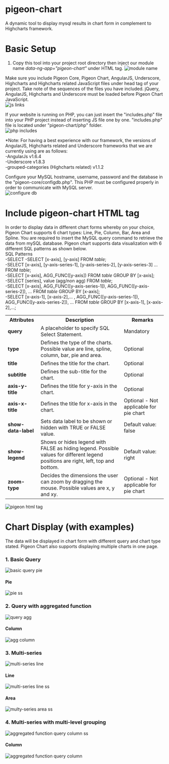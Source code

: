 # pigeon-chart
A dynamic tool to display mysql results in chart form in complement to Highcharts framework.

# Basic Setup
1. Copy this tool into your project root directory then inject our module name *data-ng-app="pigeon-chart"* under HTML tag.
![module name](https://user-images.githubusercontent.com/26452088/36463226-7695f2ac-1703-11e8-8f79-b199da55aa2f.PNG)
 
Make sure you include Pigeon Core, Pigeon Chart, AngularJS, Underscore, Highcharts and Highcharts related JavaScript files under head tag of your project. Take note of the sequences of the files you have included. jQuery, AngularJS, Highcharts and Underscore must be loaded before Pigeon Chart JavaScript.
<br />
![js links](https://user-images.githubusercontent.com/26452088/43463507-4dec42f8-950b-11e8-8dc6-971d70a7cac1.PNG)
  
If your website is running on PHP, you can just insert the "includes.php" file into your PHP project instead of inserting JS file one by one. "includes.php" file is located under "pigeon-chart/php" folder.
<br />
![php includes](https://user-images.githubusercontent.com/26452088/36463203-45f03cac-1703-11e8-891e-a4efda405f02.PNG)

*Note: For having a best experience with our framework, the versions of AngularJS, Highcharts related and Underscore frameworks that we are currently using are as follows:
<br />
-AngularJs v1.6.4
<br />
-Underscore v1.8.3
<br />
-grouped-categories (Highcharts related) v1.1.2

Configure your MySQL hostname, username, password and the database in the "pigeon-core/configdb.php". This PHP must be configured properly in order to communicate with MySQL server.
<br />
![configure db](https://user-images.githubusercontent.com/26452088/43495491-fdad5e3e-956a-11e8-8db5-7cd4bbe74e65.PNG)

# Include pigeon-chart HTML tag
In order to display data in different chart forms whereby on your choice, Pigeon Chart supports 6 chart types: Line, Pie, Column, Bar, Area and Spline. You are required to insert the MySQL query command to retrieve the data from mySQL database. Pigeon chart supports data visualization with 6 different SQL patterns as shown below.
<br />
SQL Patterns
<br />
-SELECT 
-SELECT [x-axis], [y-axis] FROM *table*;
<br />
-SELECT [x-axis], [y-axis-series-1], [y-axis-series-2], [y-axis-series-3] … FROM *table*;
<br />
-SELECT [x-axis], AGG_FUNC([y-axis]) FROM *table* GROUP BY [x-axis];
<br />
-SELECT [series], value (agg/non agg) FROM *table*;
<br />
-SELECT [x-axis], AGG_FUNC([y-axis-series-1]), AGG_FUNC([y-axis-series-2]), … FROM *table* GROUP BY [x-axis];
<br />
-SELECT [x-axis-1], [x-axis-2],… , AGG_FUNC([y-axis-series-1]), AGG_FUNC([y-axis-series-2]), … FROM *table* GROUP BY [x-axis-1], [x-axis-2],…;

<table>
    <tr>
        <th>Attributes</th>
        <th>Description</th>
        <th>Remarks</th>
    </tr>
    <tr>
        <td><strong>query</strong></td>
        <td>A placeholder to specify SQL Select Statement. </td>
        <td>Mandatory</td>
    </tr>
    <tr>
        <td><strong>type</strong></td>
        <td>Defines the type of the charts. Possible value are line, spline, column, bar, pie and area. </td>
        <td>Optional</td>
    </tr>
    <tr>
        <td><strong>title</strong></td>
        <td>Defines the title for the chart. </td>
        <td>Optional</td>
    </tr>
    <tr>
        <td><strong>subtitle</strong></td>
        <td>Defines the sub-title for the chart. </td>
        <td>Optional</td>
    </tr>
    <tr>
        <td><strong>axis-y-title</strong></td>
        <td>Defines the title for y-axis in the chart. </td>
        <td>Optional</td>
    </tr>
    <tr>
        <td><strong>axis-x-title</strong></td>
        <td>Defines the title for x-axis in the chart.</td>
        <td>Optional - Not applicable for pie chart</td>
    </tr>
    <tr>
        <td><strong>show-data-label</strong></td>
        <td>Sets data label to be shown or hidden with TRUE or FALSE value.  </td>
        <td>Default value: false</td>
    </tr>
    <tr>
        <td><strong>show-legend</strong></td>
        <td>Shows or hides legend with FALSE as hiding legend. Possible values for different legend positions are right, left, top and bottom. </td>
        <td>Default value: right</td>
    </tr>
    <tr>
        <td><strong>zoom-type</strong></td>
        <td>Decides the dimensions the user can zoom by dragging the mouse. Possible values are x, y and xy. </td>
        <td>Optional - Not applicable for pie chart</td>
    </tr>
</table>

![pigeon html tag](https://user-images.githubusercontent.com/26452088/43463772-02d6224c-950c-11e8-9897-2ee960732fa9.PNG)

# Chart Display (with examples)
The data will be displayed in chart form with different query and chart type stated. Pigeon Chart also supports displaying multiple charts in one page.
<br />
### 1. Basic Query 
![basic query pie](https://user-images.githubusercontent.com/26452088/43466772-d8d055ce-9512-11e8-9d2a-c2070cc9d7e2.PNG)
<br />
#### Pie
![pie ss](https://user-images.githubusercontent.com/26452088/36462406-206abd18-16fe-11e8-93f4-e70a790fe4ea.PNG)
<br />

### 2. Query with aggregated function
![query agg](https://user-images.githubusercontent.com/26452088/43467461-4fea8df4-9514-11e8-82ac-cab51b1b4f17.PNG)

#### Column
![agg column](https://user-images.githubusercontent.com/26452088/43467618-aadecdc4-9514-11e8-8955-f3588fe92078.png)

### 3. Multi-series
![multi-series line](https://user-images.githubusercontent.com/26452088/43467366-25253e52-9514-11e8-831c-267f6f8f24b0.PNG)

#### Line
![multi-series line ss](https://user-images.githubusercontent.com/26452088/36462626-7e924fe0-16ff-11e8-86cb-9661dcbc6739.PNG)

#### Area
![multy-series area ss](https://user-images.githubusercontent.com/26452088/43466524-4bc5157a-9512-11e8-9cef-8ac81eadbae6.PNG)

### 4. Multi-series with multi-level grouping
![aggregated function query column ss](https://user-images.githubusercontent.com/26452088/43467773-13f2183e-9515-11e8-98a7-236b769e24dd.PNG)

#### Column
![aggregated function query column](https://user-images.githubusercontent.com/26452088/43467810-24d25ea2-9515-11e8-9c3b-d37e1430592a.png)
